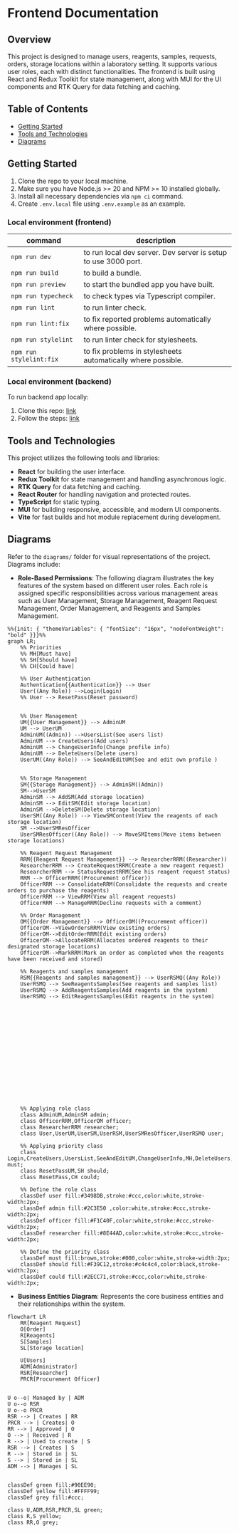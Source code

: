 # Frontend Documentation

## Overview

This project is designed to manage users, reagents, samples, requests, orders, storage locations within a laboratory setting. It supports various user roles, each with distinct functionalities. The frontend is built using React and Redux Toolkit for state management, along with MUI for the UI components and RTK Query for data fetching and caching.

## Table of Contents
- [Getting Started](#getting-started)
- [Tools and Technologies](#tools-and-technologies)
- [Diagrams](#diagrams)

## Getting Started

1. Clone the repo to your local machine.
2. Make sure you have Node.js >= 20 and NPM >= 10 installed globally.
3. Install all necessary dependencies via `npm ci` command.
4. Create `.env.local` file using `.env.example` as an example.

### Local environment (frontend)

| command | description |
| ------ | ------ |
|`npm run dev`| to run local dev server. Dev server is setup to use 3000 port.|
|`npm run build`| to build a bundle.|
|`npm run preview`| to start the bundled app you have built.|
|`npm run typecheck`| to check types via Typescript compiler.|
|`npm run lint`| to run linter check.|
|`npm run lint:fix`| to fix reported problems automatically where possible.|
|`npm run stylelint`| to run linter check for stylesheets.|
|`npm run stylelint:fix`| to fix problems in stylesheets automatically where possible.|

### Local environment (backend)

To run backend app locally:
1. Clone this repo: [link](https://github.com/Quantori-Academy/apt-backend)
2. Follow the steps: [link](https://github.com/Quantori-Academy/apt-backend/blob/main/README.md)

## Tools and Technologies

This project utilizes the following tools and libraries:

- **React** for building the user interface.
- **Redux Toolkit** for state management and handling asynchronous logic.
- **RTK Query** for data fetching and caching.
- **React Router** for handling navigation and protected routes.
- **TypeScript** for static typing.
- **MUI** for building responsive, accessible, and modern UI components.
- **Vite** for fast builds and hot module replacement during development.

## Diagrams

Refer to the `diagrams/` folder for visual representations of the project. Diagrams include:

- **Role-Based Permissions**: The following diagram illustrates the key features of the system based on different user roles. Each role is assigned specific responsibilities across various management areas such as User Management, Storage Management, Reagent Request Management, Order Management, and Reagents and Samples Management.

```mermaid
%%{init: { "themeVariables": { "fontSize": "16px", "nodeFontWeight": "bold" }}}%%
graph LR;
    %% Priorities
    %% MH[Must have]
    %% SH[Should have]
    %% CH[Could have]

    %% User Authentication
    Authentication{{Authentication}} --> User
    User((Any Role)) -->Login(Login)
    %% User --> ResetPass(Reset password)


    %% User Management
    UM{{User Management}} --> AdminUM
    UM --> UserUM
    AdminUM((Admin)) -->UsersList(See users list)
    AdminUM --> CreateUsers(Add users)
    AdminUM --> ChangeUserInfo(Change profile info)
    AdminUM --> DeleteUsers(Delete users)
    UserUM((Any Role)) --> SeeAndEditUM(See and edit own profile )


    %% Storage Management
    SM{{Storage Management}} --> AdminSM((Admin))
    SM-->UserSM
    AdminSM --> AddSM(Add storage location)
    AdminSM --> EditSM(Edit storage location)
    AdminSM -->DeleteSM(Delete storage location)
    UserSM((Any Role)) --> ViewSMContent(View the reagents of each storage location)
    SM -->UserSMResOfficer
    UserSMResOfficer((Any Role)) --> MoveSMItems(Move items between storage locations)

    %% Reagent Request Management
    RRM{{Reagent Request Management}} --> ResearcherRRM((Researcher))
    ResearcherRRM --> CreateRequestRRM(Create a new reagent request)
    ResearcherRRM --> StatusRequestRRM(See his reagent request status)
    RRM --> OfficerRRM((Procurement officer))
    OfficerRRM --> ConsolidateRRM(Consolidate the requests and create orders to purchase the reagents)
    OfficerRRM --> ViewRRM(View all reagent requests)
    OfficerRRM --> ManageRRM(Decline requests with a comment)

    %% Order Management
    OM{{Order Management}} --> OfficerOM((Procurement officer))
    OfficerOM-->ViewOrdersRRM(View existing orders)
    OfficerOM-->EditOrderRRM(Edit existing orders)
    OfficerOM-->AllocateRRM(Allocates ordered reagents to their designated storage locations)
    OfficerOM-->MarkRRM(Mark an order as completed when the reagents have been received and stored)

    %% Reagents and samples management
    RSM{{Reagents and samples management}} --> UserRSMQ((Any Role))
    UserRSMQ --> SeeReagentsSamples(See reagents and samples list)
    UserRSMQ --> AddReagentsSamples(Add reagents in the system)
    UserRSMQ --> EditReagentsSamples(Edit reagents in the system)

















    %% Applying role class
    class AdminUM,AdminSM admin;
    class OfficerRRM,OfficerOM officer;
    class ResearcherRRM researcher;
    class User,UserUM,UserSM,UserRSM,UserSMResOfficer,UserRSMQ user;

    %% Applying priority class
    class Login,CreateUsers,UsersList,SeeAndEditUM,ChangeUserInfo,MH,DeleteUsers,AddSM,EditSM,DeleteSM,ViewSMContent,MoveSMItems,CreateRequestRRM,StatusRequestRRM,ConsolidateRRM,AllocateRRM,ManageRRM,ViewRRM,ViewOrdersRRM,EditOrderRRM,MarkRRM,SeeReagentsSamples,AddReagentsSamples,EditReagentsSamples must;
    class ResetPassUM,SH should;
    class ResetPass,CH could;

    %% Define the role class
    classDef user fill:#3498DB,stroke:#ccc,color:white,stroke-width:2px;
    classDef admin fill:#2C3E50 ,color:white,stroke:#ccc,stroke-width:2px;
    classDef officer fill:#F1C40F,color:white,stroke:#ccc,stroke-width:2px;
    classDef researcher fill:#8E44AD,color:white,stroke:#ccc,stroke-width:2px;

    %% Define the priority class
    classDef must fill:brown,stroke:#000,color:white,stroke-width:2px;
    classDef should fill:#F39C12,stroke:#c4c4c4,color:black,stroke-width:2px;
    classDef could fill:#2ECC71,stroke:#ccc,color:white,stroke-width:2px;
```
- **Business Entities Diagram**: Represents the core business entities and their relationships within the system.
```mermaid
flowchart LR
    RR[Reagent Request]
    O[Order]
    R[Reagents]
    S[Samples]
    SL[Storage location]

    U[Users]
    ADM[Administrator]
    RSR[Researcher]
    PRCR[Procurement Officer]


U o--o| Managed by | ADM
U o--o RSR
U o--o PRCR
RSR --> | Creates | RR
PRCR --> | Creates| O
RR --> | Approved | O
O --> | Received | R
R --> | Used to create | S
RSR --> | Creates | S
R --> | Stored in | SL
S --> | Stored in | SL
ADM --> | Manages | SL


classDef green fill:#90EE90;
classDef yellow fill:#FFFF99;
classDef grey fill:#ccc;

class U,ADM,RSR,PRCR,SL green;
class R,S yellow;
class RR,O grey;
```
